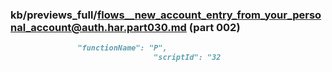 ### kb/previews_full/flows__new_account_entry_from_your_personal_account@auth.har.part030.md (part 002)

```md
               "functionName": "P",
                                "scriptId": "32
```

```
